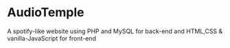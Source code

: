 # AudioTemple
A spotify-like website using PHP and MySQL for back-end and HTML,CSS & vanilla-JavaScript for front-end

